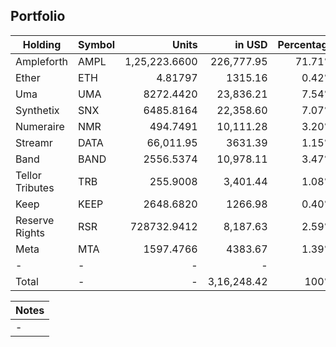 ## Portfolio

|Holding|Symbol|Units|in USD|Percentage|
|---|----|---:|---:|---:|
|Ampleforth|AMPL|1,25,223.6600|226,777.95|71.71%|
|Ether|ETH|4.81797|1315.16|0.42%|
|Uma|UMA|8272.4420|23,836.21|7.54%|
|Synthetix|SNX|6485.8164|22,358.60|7.07%|
|Numeraire|NMR|494.7491|10,111.28|3.20%|
|Streamr|DATA|66,011.95|3631.39|1.15%|
|Band|BAND|2556.5374|10,978.11|3.47%|
|Tellor Tributes|TRB|255.9008|3,401.44|1.08%|
|Keep|KEEP|2648.6820|1266.98|0.40%|
|Reserve Rights|RSR|728732.9412|8,187.63|2.59%|
|Meta|MTA|1597.4766|4383.67|1.39%|
|-|-|-|-|-|
|Total|-|-|3,16,248.42|100%|

|Notes|
|---|
|-|
